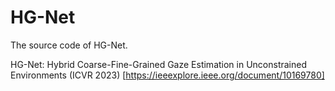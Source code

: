 # HG-Net
The source code of HG-Net.

HG-Net: Hybrid Coarse-Fine-Grained Gaze Estimation in Unconstrained Environments (ICVR 2023)
[https://ieeexplore.ieee.org/document/10169780]
